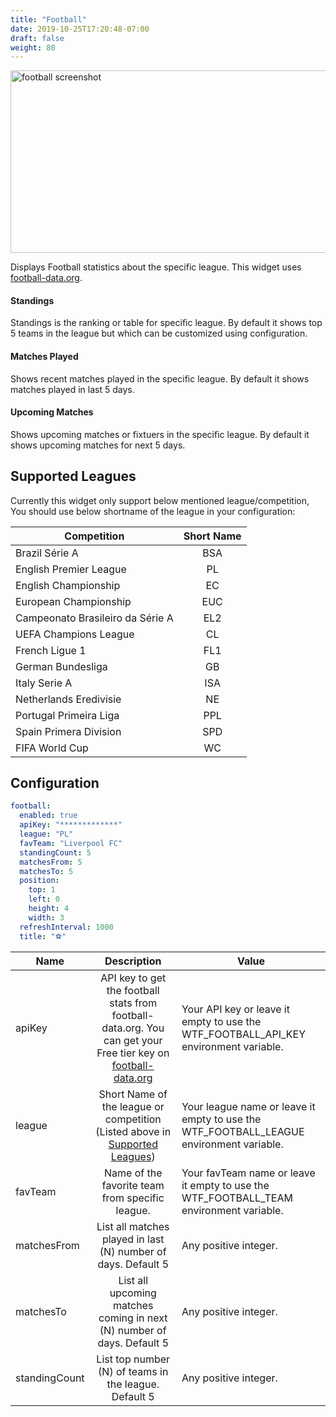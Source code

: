 ```yaml
---
title: "Football"
date: 2019-10-25T17:20:48-07:00
draft: false
weight: 80
---
```


<img class="screenshot" src="/imgs/modules/football.png" width="720" height="292" alt="football screenshot" />

Displays Football statistics about the specific league. This widget uses [football-data.org](https://www.football-data.org/client/register).

#### Standings

Standings is the ranking or table for specific league. By default it shows top 5 teams in the league but which can be customized using configuration.

#### Matches Played

Shows recent matches played in the specific league. By default it shows matches played in last 5 days.

#### Upcoming Matches

Shows upcoming matches or fixtuers in the specific league. By default it shows upcoming matches for next 5 days.

## Supported Leagues

Currently this widget only support below mentioned league/competition, You should use below shortname of the league in your configuration:

| Competition                      | Short Name |
|----------------------------------|:----------:|
| Brazil Série A                   |     BSA    |
| English Premier League           |     PL     |
| English Championship             |     EC     |
| European Championship            |     EUC    |
| Campeonato Brasileiro da Série A |     EL2    |
| UEFA Champions League            |     CL     |
| French Ligue 1                   |     FL1    |
| German Bundesliga                |     GB     |
| Italy Serie A                    |     ISA    |
| Netherlands Eredivisie           |     NE     |
| Portugal Primeira Liga           |     PPL    |
| Spain Primera Division           |     SPD    |
| FIFA World Cup                   |     WC     |

## Configuration

```yaml
football:
  enabled: true
  apiKey: "*************"
  league: "PL"
  favTeam: "Liverpool FC"
  standingCount: 5
  matchesFrom: 5
  matchesTo: 5
  position:
    top: 1
    left: 0
    height: 4
    width: 3
  refreshInterval: 1000
  title: "⚽"
```

| Name          |                                                                                Description                                                                               | Value                                                                                   |
|---------------|:------------------------------------------------------------------------------------------------------------------------------------------------------------------------:|-----------------------------------------------------------------------------------------|
| apiKey        | API key to get the football stats from  football-data.org. You can get your Free tier  key on [football-data.org](https://www.football-data.org/client/register) | Your API key or leave it empty to use the WTF_FOOTBALL_API_KEY environment variable.    |
| league        |                                                                     Short Name of the league or competition (Listed above in [Supported Leagues](#supported-leagues))                                                                    | Your league name or leave it empty to use the WTF_FOOTBALL_LEAGUE environment variable. |
| favTeam       | Name of the favorite team from specific league.                                                                                                                          | Your favTeam name or leave it empty to use the WTF_FOOTBALL_TEAM environment variable.  |
| matchesFrom   | List all matches played in last (N) number of days. Default 5                                                                                                            | Any positive integer.                                                                   |
| matchesTo     |                                                  List all upcoming matches coming in next (N) number of days. Default 5                                                  | Any positive integer.                                                                   |
| standingCount | List top number (N) of teams in the league. Default 5                                                                                                                    | Any positive integer.                                                                   |